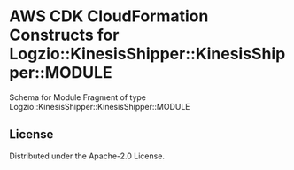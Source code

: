 # AWS CDK CloudFormation Constructs for Logzio::KinesisShipper::KinesisShipper::MODULE

Schema for Module Fragment of type Logzio::KinesisShipper::KinesisShipper::MODULE

## License

Distributed under the Apache-2.0 License.
